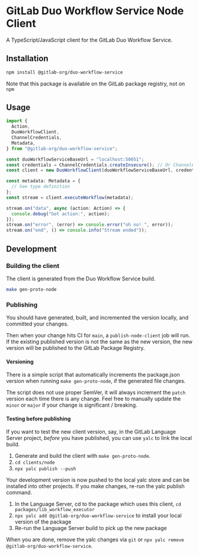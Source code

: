 # GitLab Duo Workflow Service Node Client

A TypeScript/JavaScript client for the GitLab Duo Workflow Service.

## Installation

```bash
npm install @gitlab-org/duo-workflow-service
```

Note that this package is available on the GitLab package registry, not on `npm`

## Usage

```typescript
import {
  Action,
  DuoWorkflowClient,
  ChannelCredentials,
  Metadata,
} from "@gitlab-org/duo-workflow-service";

const duoWorkflowServiceBaseUrl = "localhost:50051";
const credentials = ChannelCredentials.createInsecure(); // Or ChannelCredentials.createSsl
const client = new DuoWorkflowClient(duoWorkflowServiceBaseUrl, credentials);

const metadata: Metadata = {
  // See type definition
};
const stream = client.executeWorkflow(metadata);

stream.on("data", async (action: Action) => {
  console.debug("Got action:", action);
});
stream.on("error", (error) => console.error("oh no! ", error));
stream.on("end", () => console.info("Stream ended"));
```

## Development

### Building the client

The client is generated from the Duo Workflow Service build.

```bash
make gen-proto-node
```

### Publishing

You should have generated, built, and incremented the version locally, and committed your changes.

Then when your change hits CI for `main`, a `publish-node-client` job will run. If the existing published version is not the same as the new version, the new version will be published to the GitLab Package Registry.

#### Versioning

There is a simple script that automatically increments the package.json version when running `make gen-proto-node`, if the generated file changes.

The script does not use proper SemVer, it will always increment the `patch` version each time there is any change. Feel free to manually update the `minor` or `major` if your change is significant / breaking.

#### Testing before publishing

If you want to test the new client version, say, in the GitLab Language Server project, _before_ you have published, you can use `yalc` to link the local build.

1. Generate and build the client with `make gen-proto-node`.
1. `cd clients/node`
1. `npx yalc publish --push`

Your development version is now pushed to the local yalc store and can be installed into other projects.
If you make changes, re-run the yalc publish command.

1. In the Language Server, cd to the package which uses this client, `cd packages/lib_workflow_executor`
1. `npx yalc add @gitlab-org/duo-workflow-service` to install your local version of the package
1. Re-run the Language Server build to pick up the new package

When you are done, remove the yalc changes via `git` or `npx yalc remove @gitlab-org/duo-workflow-service`.

